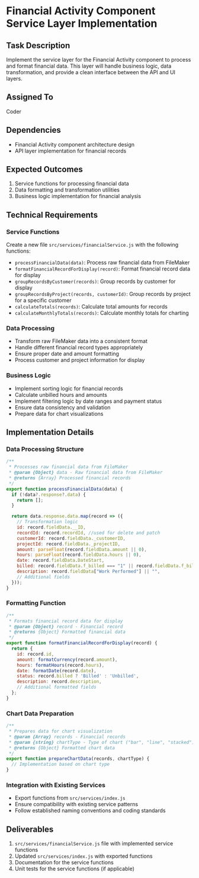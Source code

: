 # Financial Activity Component Service Layer Implementation

## Task Description
Implement the service layer for the Financial Activity component to process and format financial data. This layer will handle business logic, data transformation, and provide a clean interface between the API and UI layers.

## Assigned To
Coder

## Dependencies
- Financial Activity component architecture design
- API layer implementation for financial records

## Expected Outcomes
1. Service functions for processing financial data
2. Data formatting and transformation utilities
3. Business logic implementation for financial analysis

## Technical Requirements

### Service Functions
Create a new file `src/services/financialService.js` with the following functions:
- `processFinancialData(data)`: Process raw financial data from FileMaker
- `formatFinancialRecordForDisplay(record)`: Format financial record data for display
- `groupRecordsByCustomer(records)`: Group records by customer for display
- `groupRecordsByProject(records, customerId)`: Group records by project for a specific customer
- `calculateTotals(records)`: Calculate total amounts for records
- `calculateMonthlyTotals(records)`: Calculate monthly totals for charting

### Data Processing
- Transform raw FileMaker data into a consistent format
- Handle different financial record types appropriately
- Ensure proper date and amount formatting
- Process customer and project information for display

### Business Logic
- Implement sorting logic for financial records
- Calculate unbilled hours and amounts
- Implement filtering logic by date ranges and payment status
- Ensure data consistency and validation
- Prepare data for chart visualizations

## Implementation Details

### Data Processing Structure
```javascript
/**
 * Processes raw financial data from FileMaker
 * @param {Object} data - Raw financial data from FileMaker
 * @returns {Array} Processed financial records
 */
export function processFinancialData(data) {
  if (!data?.response?.data) {
    return [];
  }

  return data.response.data.map(record => ({
    // Transformation logic
    id: record.fieldData.__ID,
    recordId: record.recordId, //used for delete and patch
    customerId: record.fieldData._customerID,
    projectId: record.fieldData._projectID,
    amount: parseFloat(record.fieldData.amount || 0),
    hours: parseFloat(record.fieldData.hours || 0),
    date: record.fieldData.DateStart,
    billed: record.fieldData.f_billed === "1" || record.fieldData.f_billed === 1,
    description: record.fieldData["Work Performed"] || "",
    // Additional fields
  }));
}
```

### Formatting Function
```javascript
/**
 * Formats financial record data for display
 * @param {Object} record - Financial record
 * @returns {Object} Formatted financial data
 */
export function formatFinancialRecordForDisplay(record) {
  return {
    id: record.id,
    amount: formatCurrency(record.amount),
    hours: formatHours(record.hours),
    date: formatDate(record.date),
    status: record.billed ? 'Billed' : 'Unbilled',
    description: record.description,
    // Additional formatted fields
  };
}
```

### Chart Data Preparation
```javascript
/**
 * Prepares data for chart visualization
 * @param {Array} records - Financial records
 * @param {string} chartType - Type of chart ("bar", "line", "stacked")
 * @returns {Object} Formatted chart data
 */
export function prepareChartData(records, chartType) {
  // Implementation based on chart type
}
```

### Integration with Existing Services
- Export functions from `src/services/index.js`
- Ensure compatibility with existing service patterns
- Follow established naming conventions and coding standards

## Deliverables
1. `src/services/financialService.js` file with implemented service functions
2. Updated `src/services/index.js` with exported functions
3. Documentation for the service functions
4. Unit tests for the service functions (if applicable)